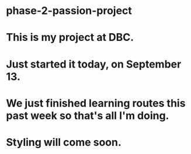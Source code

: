 # phase-2-passion-project

# This is my project at DBC.
# Just started it today, on September 13.
# We just finished learning routes this past week so that's all I'm doing.
# Styling will come soon.
